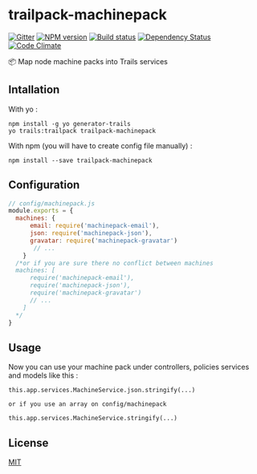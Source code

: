 # trailpack-machinepack

[![Gitter][gitter-image]][gitter-url]
[![NPM version][npm-image]][npm-url]
[![Build status][ci-image]][ci-url]
[![Dependency Status][daviddm-image]][daviddm-url]
[![Code Climate][codeclimate-image]][codeclimate-url]

:package: Map node machine packs into Trails services

## Intallation
With yo : 

```
npm install -g yo generator-trails
yo trails:trailpack trailpack-machinepack
```

With npm (you will have to create config file manually) :
 
`npm install --save trailpack-machinepack`

## Configuration
```js
// config/machinepack.js
module.exports = {
  machines: {
      email: require('machinepack-email'),
      json: require('machinepack-json'),
      gravatar: require('machinepack-gravatar')
       // ...
    }
  /*or if you are sure there no conflict between machines
  machines: [
      require('machinepack-email'),
      require('machinepack-json'),
      require('machinepack-gravatar')
      // ...
    ]
  */
}
```

## Usage
Now you can use your machine pack under controllers, policies services and models like this : 

```
this.app.services.MachineService.json.stringify(...)

or if you use an array on config/machinepack
 
this.app.services.MachineService.stringify(...)
```

## License
[MIT](https://github.com/jaumard/trailpack-machinepack/blob/master/LICENSE)

[npm-image]: https://img.shields.io/npm/v/trailpack-machinepack.svg?style=flat-square
[npm-url]: https://npmjs.org/package/trailpack-machinepack
[ci-image]: https://travis-ci.org/jaumard/trailpack-machinepack.svg?branch=master
[ci-url]: https://travis-ci.org/jaumard/trailpack-machinepack
[daviddm-image]: http://img.shields.io/david/jaumard/trailpack-machinepack.svg?style=flat-square
[daviddm-url]: https://david-dm.org/jaumard/trailpack-machinepack
[codeclimate-image]: https://img.shields.io/codeclimate/github/jaumard/trailpack-machinepack.svg?style=flat-square
[codeclimate-url]: https://codeclimate.com/github/jaumard/trailpack-machinepack
[gitter-image]: http://img.shields.io/badge/+%20GITTER-JOIN%20CHAT%20%E2%86%92-1DCE73.svg?style=flat-square
[gitter-url]: https://gitter.im/trailsjs/trails
